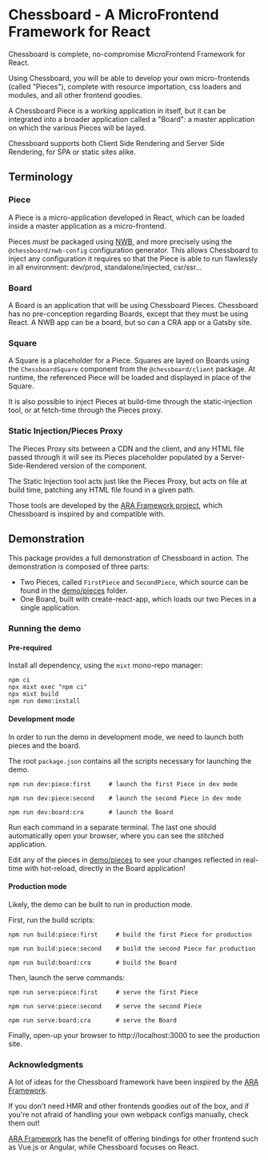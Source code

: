 # Chessboard - A MicroFrontend Framework for React

Chessboard is complete, no-compromise MicroFrontend Framework for React.

Using Chessboard, you will be able to develop your own micro-frontends (called "Pieces"), 
complete with resource importation, css loaders and modules, and all other frontend goodies.

A Chessboard Piece is a working application in itself, but it can be integrated into a broader
application called a "Board": a master application on which the various Pieces will be layed.

Chessboard supports both Client Side Rendering and Server Side Rendering, for SPA or static
sites alike.

## Terminology

### Piece

A Piece is a micro-application developed in React, which can be loaded inside a master application
as a micro-frontend.

Pieces _must_ be packaged using [NWB](https://github.com/insin/nwb/tree/master/src), and
more precisely using the `@chessboard/nwb-config` configuration generator. This allows 
Chessboard to inject any configuration it requires so that the Piece is able to run
flawlessly in all environment: dev/prod, standalone/injected, csr/ssr...

### Board

A Board is an application that will be using Chessboard Pieces. Chessboard has no pre-conception
regarding Boards, except that they must be using React. A NWB app can be a board, but so can
a CRA app or a Gatsby site.

### Square

A Square is a placeholder for a Piece. Squares are layed on Boards using the `ChessboardSquare`
component from the `@chessboard/client` package. At runtime, the referenced Piece will be
loaded and displayed in place of the Square.

It is also possible to inject Pieces at build-time through the static-injection tool, or at fetch-time 
through the Pieces proxy.

### Static Injection/Pieces Proxy

The Pieces Proxy sits between a CDN and the client,
and any HTML file passed through it will see its Pieces placeholder populated by a 
Server-Side-Rendered version of the component.

The Static Injection tool acts just like the Pieces Proxy, but acts on file at build time,
patching any HTML file found in a given path.

Those tools are developed by the [ARA Framework project](https://ara-framework.github.io/website/),
which Chessboard is inspired by and compatible with.

## Demonstration

This package provides a full demonstration of Chessboard in action. The demonstration is composed
of three parts:

 - Two Pieces, called `FirstPiece` and `SecondPiece`, which source can be found in the [demo/pieces](./demo/pieces) folder.
 - One Board, built with create-react-app, which loads our two Pieces in a single application.
 
### Running the demo

#### Pre-required
Install all dependency, using the `mixt` mono-repo manager:

```
npm ci
npx mixt exec "npm ci"
npx mixt build
npm run demo:install
```

#### Development mode
In order to run the demo in development mode, we need to launch both pieces and
the board.

The root `package.json` contains all the scripts necessary for launching the demo.

```
npm run dev:piece:first     # launch the first Piece in dev mode

npm run dev:piece:second    # launch the second Piece in dev mode

npm run dev:board:cra       # launch the Board
```

Run each command in a separate terminal. The last one should automatically open
your browser, where you can see the stitched application.

Edit any of the pieces in [demo/pieces](./demo/pieces) to see your changes
reflected in real-time with hot-reload, directly in the Board application!

#### Production mode

Likely, the demo can be built to run in production mode.

First, run the build scripts:
```
npm run build:piece:first     # build the first Piece for production

npm run build:piece:second    # build the second Piece for production

npm run build:board:cra       # build the Board
```

Then, launch the serve commands:
```
npm run serve:piece:first     # serve the first Piece

npm run serve:piece:second    # serve the second Piece

npm run serve:board:cra       # serve the Board
```

Finally, open-up your browser to http://localhost:3000 to see the production site.


### Acknowledgments

A lot of ideas for the Chessboard framework have been inspired by the [ARA Framework](https://ara-framework.github.io/website/).

If you don't need HMR and other frontends goodies out of the box, and if you're not afraid
of handling your own webpack configs manually, check them out!

[ARA Framework](https://ara-framework.github.io/website/) has the benefit of offering bindings
for other frontend such as Vue.js or Angular, while Chessboard focuses on React.
